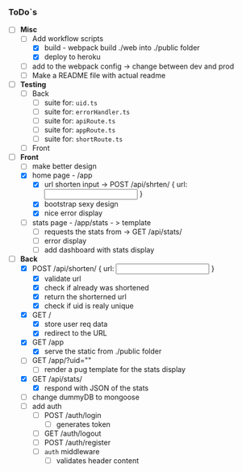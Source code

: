 ### ToDo`s

- [ ] **Misc**
  - [ ] Add workflow scripts
    - [x] build - webpack build ./web into ./public folder
    - [x] deploy to heroku
  - [ ] add <baseUrl> to the webpack config -> change between dev and prod
  - [ ] Make a README file with actual readme
- [ ] **Testing**
  - [ ] Back
    - [ ] suite for: `uid.ts`
    - [ ] suite for: `errorHandler.ts`
    - [ ] suite for: `apiRoute.ts`
    - [ ] suite for: `appRoute.ts`
    - [ ] suite for: `shortRoute.ts`
  - [ ] Front
- [ ] **Front**
  - [ ] make better design
  - [x] home page - /app
    - [x] url shorten input -> POST /api/shrten/ { url: <input url> }
    - [x] bootstrap sexy design
    - [x] nice error display
  - [ ] stats page - /app/stats - > template
    - [ ] requests the stats from -> GET /api/stats/<UID>
    - [ ] error display
    - [ ] add dashboard with stats display
- [ ] **Back**
  - [x] POST /api/shorten/ { url: <input url> }
    - [x] validate url
    - [x] check if already was shortened
    - [x] return the shorterned url
    - [x] check if uid is realy unique
  - [x] GET /<UID>
    - [x] store user req data
    - [x] redirect to the URL
  - [x] GET /app
    - [x] serve the static from ./public folder
  - [ ] GET /app/?uid="<UID>"
    - [ ] render a pug template for the stats display
  - [x] GET /api/stats/<UID>
    - [x] respond with JSON of the stats
  - [ ] change dummyDB to mongoose
  - [ ] add auth
    - [ ] POST /auth/login
      - [ ] generates token
    - [ ] GET /auth/logout
    - [ ] POST /auth/register
    - [ ] `auth` middleware
      - [ ] validates header content
